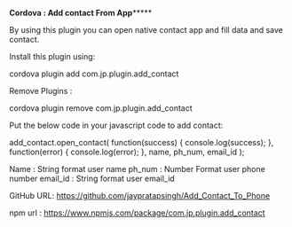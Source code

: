 **********Cordova : Add contact From App***************

By using this plugin you can open native contact app and fill data and save contact.

Install this plugin using:

cordova plugin add com.jp.plugin.add_contact

Remove Plugins :

cordova plugin remove com.jp.plugin.add_contact

Put the below code in your javascript code to add contact:

add_contact.open_contact( function(success) { console.log(success); }, function(error) { console.log(error); }, name, ph_num, email_id );

Name : String format user name ph_num : Number Format user phone number email_id : String format user email_id

GitHub URL: https://github.com/jaypratapsingh/Add_Contact_To_Phone

npm url : https://www.npmjs.com/package/com.jp.plugin.add_contact
